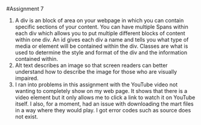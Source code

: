 #Assignment 7

1. A div is an block of area on your webpage in which you can contain specific sections of your content.
You can have multiple Spans within each div which allows you to put multiple different blocks of content within one div. An id gives each div a name and tells you what type of media or element will be contained within the div. Classes are what is used to determine the style and format of the div and the information contained within.
2. Alt text describes an image so that screen readers can better understand how to describe the image for those who are visually impaired.
3. I ran into problems in this assignment with the YouTube video not wanting to completely show on my web page. It shows that there is a video element but it only allows me to click a link to watch it on YouTube itself. I also, for a moment, had an issue with downloading the mart files in a way where they would play. I got error codes such as source does not exist.

